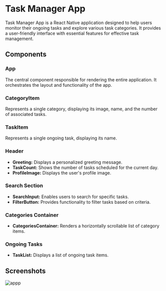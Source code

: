 # Task Manager App

Task Manager App is a React Native application designed to help users monitor their ongoing tasks and explore various task categories. It provides a user-friendly interface with essential features for effective task management.

## Components

### App

The central component responsible for rendering the entire application. It orchestrates the layout and functionality of the app.

### CategoryItem

Represents a single category, displaying its image, name, and the number of associated tasks.

### TaskItem

Represents a single ongoing task, displaying its name.

### Header

- **Greeting:** Displays a personalized greeting message.
- **TaskCount:** Shows the number of tasks scheduled for the current day.
- **ProfileImage:** Displays the user's profile image.

### Search Section

- **SearchInput:** Enables users to search for specific tasks.
- **FilterButton:** Provides functionality to filter tasks based on criteria.

### Categories Container

- **CategoriesContainer:** Renders a horizontally scrollable list of category items.

### Ongoing Tasks

- **TaskList:** Displays a list of ongoing task items.

## Screenshots

![appp](https://github.com/areyouagod23/rn-assignment3-10956133/wiki)
